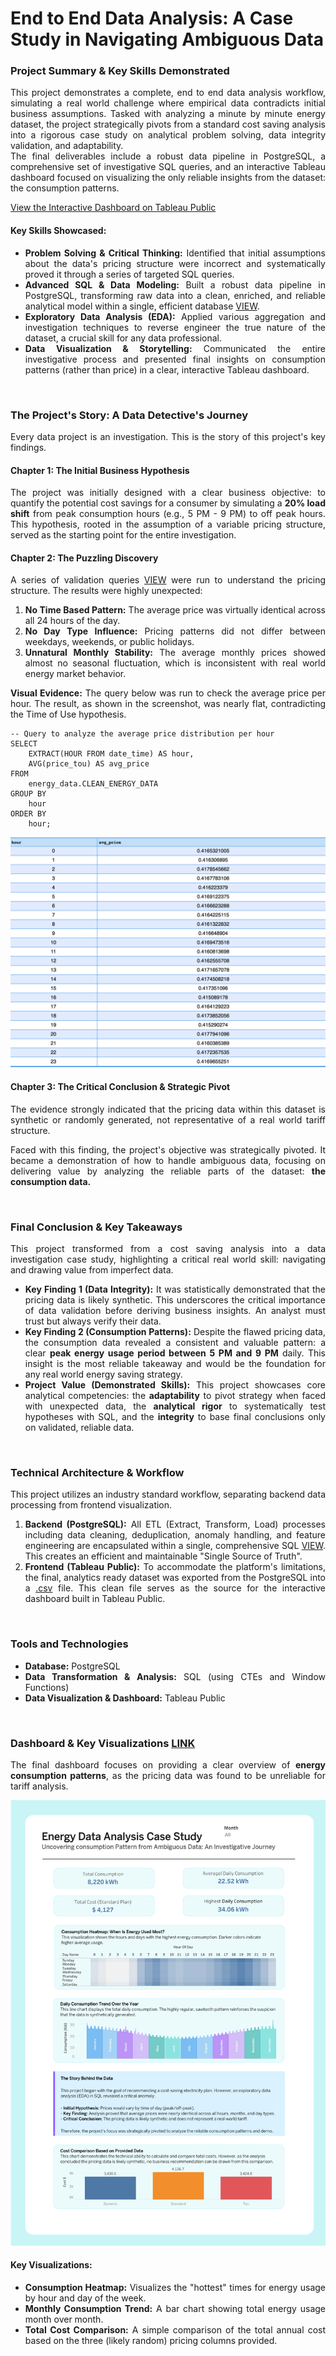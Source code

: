 # End to End Data Analysis: A Case Study in Navigating Ambiguous Data

**<h3>Project Summary & Key Skills Demonstrated</h3>**
<div align="justify">This project demonstrates a complete, end to end data analysis workflow, simulating a real world challenge where empirical data contradicts initial business assumptions. Tasked with analyzing a minute by minute energy dataset, the project strategically pivots from a standard cost saving analysis into a rigorous case study on analytical problem solving, data integrity validation, and adaptability.</div>
<div align="justify">The final deliverables include a robust data pipeline in PostgreSQL, a comprehensive set of investigative SQL queries, and an interactive Tableau dashboard focused on visualizing the only reliable insights from the dataset: the consumption patterns.

<p></p>

[View the Interactive Dashboard on Tableau Public](https://public.tableau.com/views/Electric_17518138121650/Dashboard1?:language=en-GB&:sid=&:redirect=auth&:display_count=n&:origin=viz_share_link)

<h4>Key Skills Showcased:</h4>

* **Problem Solving & Critical Thinking:** Identified that initial assumptions about the data's pricing structure were incorrect and systematically proved it through a series of targeted SQL queries.
* **Advanced SQL & Data Modeling:** Built a robust data pipeline in PostgreSQL, transforming raw data into a clean, enriched, and reliable analytical model within a single, efficient database [VIEW](https://github.com/wisnuyulianto/energy-data-analysis-case-study/blob/main/sql-scripts/1_create_analytics_view.sql).
* **Exploratory Data Analysis (EDA):** Applied various aggregation and investigation techniques to reverse engineer the true nature of the dataset, a crucial skill for any data professional.
* **Data Visualization & Storytelling:** Communicated the entire investigative process and presented final insights on consumption patterns (rather than price) in a clear, interactive Tableau dashboard.

<br>

**<h3>The Project's Story: A Data Detective's Journey</h3>**
Every data project is an investigation. This is the story of this project's key findings.

<h4>Chapter 1: The Initial Business Hypothesis</h4>

The project was initially designed with a clear business objective: to quantify the potential cost savings for a consumer by simulating a **20% load shift** from peak consumption hours (e.g., 5 PM - 9 PM) to off peak hours. This hypothesis, rooted in the assumption of a variable pricing structure, served as the starting point for the entire investigation.

<h4>Chapter 2: The Puzzling Discovery</h4>

A series of validation  queries [VIEW](https://github.com/wisnuyulianto/energy-data-analysis-case-study/blob/main/sql-scripts/2_exploratory_queries.sql) were run to understand the pricing structure. The results were highly unexpected:

1. **No Time Based Pattern:** The average price was virtually identical across all 24 hours of the day.
2. **No Day Type Influence:** Pricing patterns did not differ between weekdays, weekends, or public holidays.
3. **Unnatural Monthly Stability:** The average monthly prices showed almost no seasonal fluctuation, which is inconsistent with real world energy market behavior.

**Visual Evidence:** The query below was run to check the average price per hour. The result, as shown in the screenshot, was nearly flat, contradicting the Time of Use hypothesis.

```
-- Query to analyze the average price distribution per hour
SELECT
    EXTRACT(HOUR FROM date_time) AS hour,
    AVG(price_tou) AS avg_price
FROM
    energy_data.CLEAN_ENERGY_DATA
GROUP BY
    hour
ORDER BY
    hour;
```
![avg price by hour result](https://github.com/wisnuyulianto/energy-data-analysis-case-study/blob/main/visualizations/avg_price_by_hour_result.png)

<h4>Chapter 3: The Critical Conclusion & Strategic Pivot</h4>
The evidence strongly indicated that the pricing data within this dataset is synthetic or randomly generated, not representative of a real world tariff structure.

Faced with this finding, the project's objective was strategically pivoted. It became a demonstration of how to handle ambiguous data, focusing on delivering value by analyzing the reliable parts of the dataset: **the consumption data.**

<br>

**<h3>Final Conclusion & Key Takeaways</h3>**
This project transformed from a cost saving analysis into a data investigation case study, highlighting a critical real world skill: navigating and drawing value from imperfect data.
* **Key Finding 1 (Data Integrity):** It was statistically demonstrated that the pricing data is likely synthetic. This underscores the critical importance of data validation before deriving business insights. An analyst must trust but always verify their data.
* **Key Finding 2 (Consumption Patterns):** Despite the flawed pricing data, the consumption data revealed a consistent and valuable pattern: a clear **peak energy usage period between 5 PM and 9 PM** daily. This insight is the most reliable takeaway and would be the foundation for any real world energy saving strategy.
* **Project Value (Demonstrated Skills):** This project showcases core analytical competencies: the **adaptability** to pivot strategy when faced with unexpected data, the **analytical rigor** to systematically test hypotheses with SQL, and the **integrity** to base final conclusions only on validated, reliable data.

<br>

**<h3>Technical Architecture & Workflow</h3>**
This project utilizes an industry standard workflow, separating backend data processing from frontend visualization.

1. **Backend (PostgreSQL):** All ETL (Extract, Transform, Load) processes including data cleaning, deduplication, anomaly handling, and feature engineering are encapsulated within a single, comprehensive SQL [VIEW](https://github.com/wisnuyulianto/energy-data-analysis-case-study/blob/main/sql-scripts/1_create_analytics_view.sql). This creates an efficient and maintainable "Single Source of Truth".
2. **Frontend (Tableau Public):** To accommodate the platform's limitations, the final, analytics ready dataset was exported from the PostgreSQL into a [.csv](https://github.com/wisnuyulianto/energy-data-analysis-case-study/blob/main/data/analytics_energy_data.csv) file. This clean file serves as the source for the interactive dashboard built in Tableau Public.

<br>

**<h3>Tools and Technologies</h3>**
* **Database:** PostgreSQL
* **Data Transformation & Analysis:** SQL (using CTEs and Window Functions)
* **Data Visualization & Dashboard:** Tableau Public

<br>

**<h3>Dashboard & Key Visualizations [LINK](https://public.tableau.com/views/Electric_17518138121650/Dashboard1?:language=en-GB&:sid=&:redirect=auth&:display_count=n&:origin=viz_share_link)</h3>**
The final dashboard focuses on providing a clear overview of **energy consumption patterns**, as the pricing data was found to be unreliable for tariff analysis.

![dashboard preview](https://github.com/wisnuyulianto/energy-data-analysis-case-study/blob/main/visualizations/dashboard_preview.png)
<h4>Key Visualizations:</h4>

- **Consumption Heatmap:** Visualizes the "hottest" times for energy usage by hour and day of the week.
- **Monthly Consumption Trend:** A bar chart showing total energy usage month over month.
- **Total Cost Comparison:** A simple comparison of the total annual cost based on the three (likely random) pricing columns provided.

</div>

